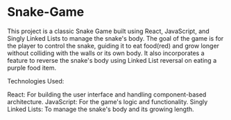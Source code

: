 # Snake-Game
This project is a classic Snake Game built using React, JavaScript, and Singly Linked Lists to manage the snake's body. The goal of the game is for the player to control the snake, guiding it to eat food(red) and grow longer without colliding with the walls or its own body. It also incorporates a feature to reverse the snake's body using Linked List reversal on eating a purple food item.

Technologies Used:

React: For building the user interface and handling component-based architecture.
JavaScript: For the game's logic and functionality.
Singly Linked Lists: To manage the snake's body and its growing length.
